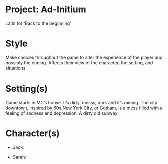 # Project: Ad-Initium
Latin for ‘Back to the beginning’

# Style
Make choices throughout the game to alter the experience of the player and possibly the ending. Affects their view of the character, the setting, and situations.

# Setting(s)
Game starts in MC’s house. It’s dirty, messy, dark and it’s raining. The city downtown, inspired by 60s New York City, or Gotham, is a mess filled with a feeling of sadness and depression. A dirty old subway.

# Character(s)
- Jack:

- Sarah:
